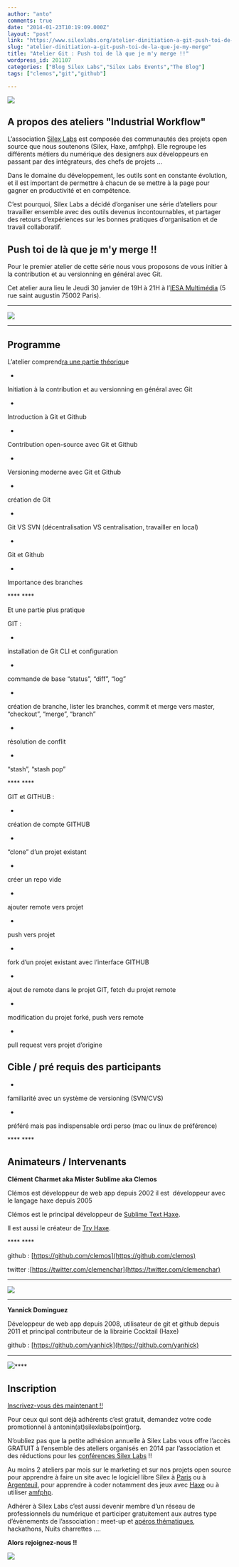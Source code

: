 ```yaml
---
author: "anto"
comments: true
date: "2014-01-23T10:19:09.000Z"
layout: "post"
link: "https://www.silexlabs.org/atelier-dinitiation-a-git-push-toi-de-la-que-je-my-merge/"
slug: "atelier-dinitiation-a-git-push-toi-de-la-que-je-my-merge"
title: "Atelier Git : Push toi de là que je m'y merge !!"
wordpress_id: 201107
categories: ["Blog Silex Labs","Silex Labs Events","The Blog"]
tags: ["clemos","git","github"]

---
```

![](https://www.silexlabs.org/wp-content/uploads/2014/01/Atelier-Git-janv2014.png)





## A propos des ateliers "Industrial Workflow"




L’association [Silex Labs](https://www.silexlabs.org/) est composée des communautés des projets open source que nous soutenons (Silex, Haxe, amfphp). Elle regroupe les différents métiers du numérique des designers aux développeurs en passant par des intégrateurs, des chefs de projets ...


Dans le domaine du développement, les outils sont en constante évolution, et il est important de permettre à chacun de se mettre à la page pour gagner en productivité et en compétence.

C’est pourquoi, Silex Labs a décidé d’organiser une série d’ateliers pour travailler ensemble avec des outils devenus incontournables, et partager des retours d’expériences sur les bonnes pratiques d’organisation et de travail collaboratif.


## Push toi de là que je m'y merge !!


Pour le premier atelier de cette série nous vous proposons de vous initier à la contribution et au versionning en général avec Git.

Cet atelier aura lieu le Jeudi 30 janvier de 19H à 21H à l’[IESA Multimédia](http://www.iesamultimedia.fr/) (5 rue saint augustin 75002 Paris).

****
![](https://lh5.googleusercontent.com/p8sjrObGvpGRCX2n-omPb_OpWB3iZLJPrrqA8Cns2nub8R1si3KS45gxAiuB6zrzlHhaNcBa06Gp3wUFl3iEiUYY6gYUBqmoUkYCBcdeEd6tCGE7sjzkzKyUsg)
****


##




## Programme




L’atelier comprend[ra une partie théoriqu](https://www.silexlabs.org/140165/the-blog/wwx2013-was-haxeptional-thanks-to-you-all/)e







  *


Initiation à la contribution et au versionning en général avec Git





  *


Introduction à Git et Github





  *


Contribution open-source avec Git et Github





  *


Versioning moderne avec Git et Github





  *


création de Git





  *


Git VS SVN (décentralisation VS centralisation, travailler en local)





  *


Git et Github





  *


Importance des branches





**** ****


Et une partie plus pratique




GIT :







  *


installation de Git CLI et configuration





  *


commande de base “status”, “diff”, “log”





  *


création de branche, lister les branches, commit et merge vers master, “checkout”, “merge”, “branch”





  *


résolution de conflit





  *


“stash”, “stash pop”





**** ****


GIT et GITHUB :







  *


création de compte GITHUB





  *


“clone” d’un projet existant





  *


créer un repo vide





  *


ajouter remote vers projet





  *


push vers projet





  *


fork d’un projet existant avec l’interface GITHUB





  *


ajout de remote dans le projet GIT, fetch du projet remote





  *


modification du projet forké, push vers remote





  *


pull request vers projet d’origine







## Cible / pré requis des participants






  *


familiarité avec un système de versioning (SVN/CVS)





  *


préféré mais pas indispensable
ordi perso (mac ou linux de préférence)





**** ****


## Animateurs / Intervenants


**Clément Charmet aka Mister Sublime aka Clemos**

Clémos est développeur de web app depuis 2002 il est  développeur avec le langage haxe depuis 2005


Clémos est le principal développeur de [Sublime Text Haxe](https://github.com/clemos/haxe-sublime-bundle).




Il est aussi le créateur de [Try Haxe](http://try.haxe.org/).


**** ****


github : [https://github.com/clemos](https://github.com/clemos)




twitter :[https://twitter.com/clemenchar](https://twitter.com/clemenchar)


****
![](https://lh5.googleusercontent.com/GXr_QCIVkf6us2M5FG7-9XR49pvpryf6IQIaxjut4kVyPN_8PYEZL8NgIbwyQdvD-Efm6h1RQVibLmFGLxg2H_9GZoxBOcp0Uijtc0ZTfCIPQvb1GGWbxY4PFw)
****


**Yannick Dominguez**




Développeur de web app depuis 2008, utilisateur de git et github depuis 2011 et principal contributeur de la librairie Cocktail (Haxe)




github : [https://github.com/yanhick](https://github.com/yanhick)


****
![](https://lh6.googleusercontent.com/ediB4-RfVVUVjrDouku2JSqJO1ENDXMv0NmTtL4VWzguOQGybzll3vz77w5cdyJ91FL8z-Z3yIETTm0jDxE1cLWhl06cK1umIEYsNroSNf_oP3eEiJiDu-Hs5Q)****


## Inscription




[Inscrivez-vous dès maintenant !!](https://www.eventbrite.fr/e/billets-atelier-dinitiation-a-git-push-toi-de-la-que-je-my-merge-10297462989)




Pour ceux qui sont déjà adhérents c’est gratuit, demandez votre code promotionnel à antonin(at)silexlabs(point)org.




N’oubliez pas que la petite adhésion annuelle à Silex Labs vous offre l’accès GRATUIT à l’ensemble des ateliers organisés en 2014 par l’association et des réductions pour les [conférences Silex Labs](https://www.silexlabs.org/140165/the-blog/wwx2013-was-haxeptional-thanks-to-you-all/) !!




Au moins 2 ateliers par mois sur le marketing et sur nos projets open source pour apprendre à faire un site avec le logiciel libre Silex à [Paris](https://www.silexlabs.org/200928/silex/kick-off-meeting-master-class-silex/) ou à [Argenteuil](https://www.silexlabs.org/200911/the-blog/kick-off-des-ateliers-silex-a-silicon-banlieue-le-14-janvier-a-18h/), pour apprendre à coder notamment des jeux avec [Haxe](https://www.silexlabs.org/180328/the-blog/haxetelier-6-serious-gaming-passez-a-haxe-pour-programmer-des-jeux/) ou à utiliser [amfphp](https://www.silexlabs.org/200755/the-blog/amfphp-2-2-profiler-released/).




Adhérer à Silex Labs c’est aussi devenir membre d’un réseau de professionnels du numérique et participer gratuitement aux autres type d’évènements de l’association : meet-up et [apéros thématiques](https://www.silexlabs.org/179230/the-blog/blog-silex-labs/lhaxepero-revient-de-vacances-le-jeudi-22-aout-a-19h-au-bistrot-marguerite/), hackathons, Nuits charrettes ….




**Alors rejoignez-nous !!**




[![](https://lh5.googleusercontent.com/Qv4OAANN2qNWtdB9vXv8l50dVphyTWj3ewLkiKOlNjyhL2yE6yPiXoxRxekv6GK4FKZJSIFig1i3lfFlQYYYE_zcY07yvwsT-aWwOFKwhTv-7LEpQtoeLomasA)](https://www.eventbrite.fr/e/billets-atelier-dinitiation-a-git-push-toi-de-la-que-je-my-merge-10297462989)

